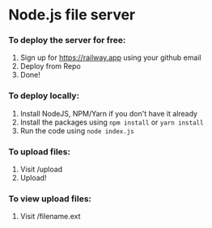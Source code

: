 # Node.js file server
 
### To deploy the server for free:
1. Sign up for https://railway.app using your github email
2. Deploy from Repo
3. Done!

### To deploy locally:
1. Install NodeJS, NPM/Yarn if you don't have it already
2. Install the packages using `npm install` or `yarn install`
3. Run the code using `node index.js`

### To upload files:
1. Visit /upload
2. Upload!

### To view upload files:
1. Visit /filename.ext
